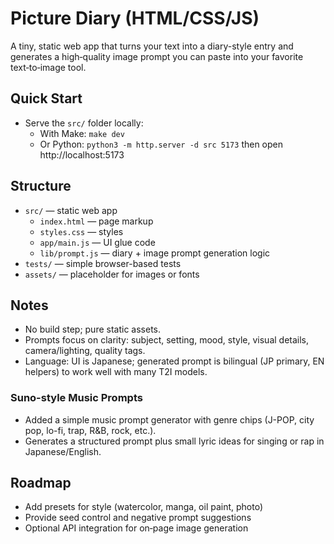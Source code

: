 # Picture Diary (HTML/CSS/JS)

A tiny, static web app that turns your text into a diary-style entry and generates a high‑quality image prompt you can paste into your favorite text‑to‑image tool.

## Quick Start

- Serve the `src/` folder locally:
  - With Make: `make dev`
  - Or Python: `python3 -m http.server -d src 5173` then open http://localhost:5173

## Structure

- `src/` — static web app
  - `index.html` — page markup
  - `styles.css` — styles
  - `app/main.js` — UI glue code
  - `lib/prompt.js` — diary + image prompt generation logic
- `tests/` — simple browser-based tests
- `assets/` — placeholder for images or fonts

## Notes

- No build step; pure static assets.
- Prompts focus on clarity: subject, setting, mood, style, visual details, camera/lighting, quality tags.
- Language: UI is Japanese; generated prompt is bilingual (JP primary, EN helpers) to work well with many T2I models.

### Suno-style Music Prompts

- Added a simple music prompt generator with genre chips (J-POP, city pop, lo-fi, trap, R&B, rock, etc.).
- Generates a structured prompt plus small lyric ideas for singing or rap in Japanese/English.

## Roadmap

- Add presets for style (watercolor, manga, oil paint, photo)
- Provide seed control and negative prompt suggestions
- Optional API integration for on‑page image generation
